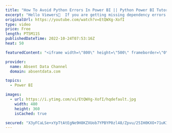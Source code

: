 ```yaml
---
title: "How To Avoid Python Errors In Power BI || Python Power BI Tutorial For Beginners"
excerpt: "Hello Viewers👋  If you are getting missing dependency errors when integrating Power BI visuals or scripts, you can follow this easy to a tutorial that will eliminate that problem in minutes.  If you are getting NumPy errors like the one below.  This will help you avoid this issue by launching Power"
originalUrl: https://youtube.com/watch?v=EtQWXg-XofI
type: video
price: Free
length: PT5M11S
publishedDateTime: 2022-10-24T07:53:16Z
heat: 50

featuredContent: "<iframe width=\"800\" height=\"500\" frameborder=\"0\" src=\"https://www.youtube.com/embed/EtQWXg-XofI\" allow=\"accelerometer; autoplay; encrypted-media; gyroscope; picture-in-picture\" allowfullscreen></iframe>"

provider:
  name: Absent Data Channel
  domain: absentdata.com

topics:
  - Power BI

images:
  - url: https://i.ytimg.com/vi/EtQWXg-XofI/hqdefault.jpg
    width: 480
    height: 360
    isCached: true

secured: "X3yFCaLSe+xYpTtAtEgNe9H8KZXUob7YPBYP0zl48/Zpvu/25IH0KXO+71uK1vQgeuL+HaEbnxfarPjsYfRxTqHUJSU6pnL8U9jY2vW+ZjxmGMODZCsoLuMsBgB3K/dWKUIad97gh1nsz8EgtUBKH8hC2YV3lp7FMriMX2AJw6eljA0qcn1t95cwe+TYpkw21jSmxbqlJ67WmLsrSD+fdDcG+LB0t73nId+Rydo+qb36Zsbchmki24iW1lTCf9OBWGUzoZCyp76K+CSElSUXYMGshTJ74IJYmctlnPRHfZvTs4YlN6WHNKOawCotjrQtzMeFKFyZN2qyoxvjtClXuzaOhZsuTZHPfFMwp4UxKtVxe2u9uEls8J3rSfJV9asH5L6gI1eGslHUfAiRtFYj147kpvzUitzOTj/xGflPSpk=;vz3vGkjNec5Rmea3L4j7Sg=="
---
```


